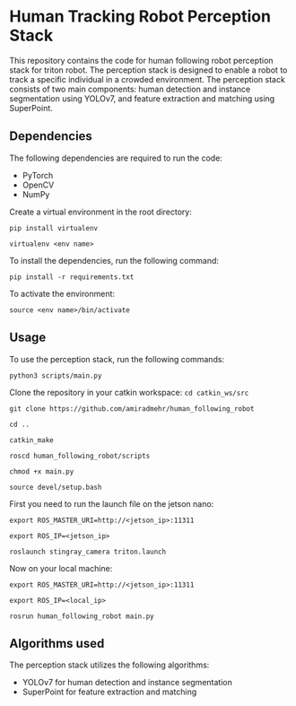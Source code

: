 Human Tracking Robot Perception Stack
=====================================

This repository contains the code for human following robot perception stack for triton robot. The perception stack is designed to enable a robot to track a specific individual in a crowded environment. The perception stack consists of two main components: human detection and instance segmentation using YOLOv7, and feature extraction and matching using SuperPoint.

Dependencies
------------

The following dependencies are required to run the code:

-   PyTorch
-   OpenCV
-   NumPy 


Create a virtual environment in the root directory:

`pip install virtualenv`

`virtualenv <env name>`

To install the dependencies, run the following command:

`pip install -r requirements.txt`

To activate the environment:

`source <env name>/bin/activate`


Usage
-----

To use the perception stack, run the following commands:

`python3 scripts/main.py`

Clone the repository in your catkin workspace:
`cd catkin_ws/src`

`git clone https://github.com/amiradmehr/human_following_robot`

`cd ..`

`catkin_make`

`roscd human_following_robot/scripts`

`chmod +x main.py`

`source devel/setup.bash`

First you need to run the launch file on the jetson nano:

`export ROS_MASTER_URI=http://<jetson_ip>:11311`

`export ROS_IP=<jetson_ip>`

`roslaunch stingray_camera triton.launch`

Now on your local machine:

`export ROS_MASTER_URI=http://<jetson_ip>:11311`

`export ROS_IP=<local_ip>`

`rosrun human_following_robot main.py`

Algorithms used
---------------

The perception stack utilizes the following algorithms:

-   YOLOv7 for human detection and instance segmentation
-   SuperPoint for feature extraction and matching